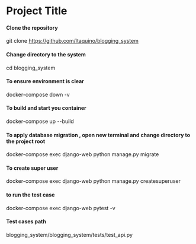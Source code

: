 
# Project Title

#### Clone the repository
git clone https://github.com/ltaquino/blogging_system

#### Change directory to the system
cd blogging_system

#### To ensure environment is clear
docker-compose down -v

#### To build and start you container
docker-compose up --build

#### To apply database migration , open new terminal and change directory to the project root
docker-compose exec django-web python manage.py migrate

#### To create super user
docker-compose exec django-web python manage.py createsuperuser

#### to run the test case
docker-compose exec django-web pytest -v

#### Test cases path
blogging_system/blogging_system/tests/test_api.py